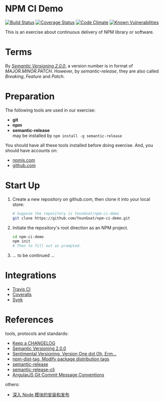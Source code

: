 #   NPM CI Demo

[![Build Status](https://travis-ci.org/YounGoat/npm-ci-demo.svg?branch=master)](https://travis-ci.org/YounGoat/npm-ci-demo)
[![Coverage Status](https://coveralls.io/repos/github/YounGoat/npm-ci-demo/badge.svg?branch=master)](https://coveralls.io/github/YounGoat/npm-ci-demo?branch=master)
[![Code Climate](https://codeclimate.com/github/YounGoat/npm-ci-demo/badges/gpa.svg)](https://codeclimate.com/github/YounGoat/npm-ci-demo)
[![Known Vulnerabilities](https://snyk.io/test/github/youngoat/npm-ci-demo/badge.svg)](https://snyk.io/test/github/youngoat/npm-ci-demo)

This is an exercise about continuous delivery of NPM library or software.

#   Terms

By [*Semantic Versioning 2.0.0*](http://semver.org), a version number is in format of *MAJOR.MINOR.PATCH*. However, by *semantic-release*, they are also called *Breaking*, *Feature* and *Patch*.

#	Preparation

The following tools are used in our exercise:

*	__git__
*	__npm__
*	__semantic-release__  
	may be installed by ```npm install -g semantic-release```

You should have all these tools installed before doing exercise. And, you should have accounts on:

*   [npmjs.com](http://www.npmjs.com/)
*   [github.com](http://github.com/)

#   Start Up

1.  Create a new repository on github.com, then clone it into your local store:  
    ```bash
    # Suppose the repository is YounGoat/npm-ci-demo
    git clone https://github.com/YounGoat/npm-ci-demo.git
    ```

2.  Initiate the repository's root direction as an NPM project.
    ```bash
    cd npm-ci-demo
    npm init
    # Then to fill out as prompted.
    ```

3.  ... to be continued ...

#	Integrations

*	[Travis CI](./travis-ci/index.md)
*	[Coveralls](./coveralls/index.md)
*	[Synk](./synk/index.md)

#   References

tools, protocols and standards:
*   [Keep a CHANGELOG](http://keepachangelog.com/)
*   [Semantic Versioning 2.0.0](http://semver.org)
*   [Sentimental Versioning, Version One dot Oh, Erm...](http://sentimentalversioning.org)
*   [npm-dist-tag, Modify package distribution tags](https://docs.npmjs.com/cli/dist-tag)
*   [semantic-release](https://github.com/semantic-release/semantic-release)
*   [semantic-release-cli](https://github.com/semantic-release/cli)
*   [AngularJS Git Commit Message Conventions](https://docs.google.com/document/d/1QrDFcIiPjSLDn3EL15IJygNPiHORgU1_OOAqWjiDU5Y/edit)

others:
*   [深入 Node 模块的安装和发布](https://segmentfault.com/a/1190000004221514)
